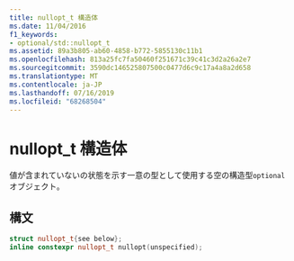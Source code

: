 ```yaml
---
title: nullopt_t 構造体
ms.date: 11/04/2016
f1_keywords:
- optional/std::nullopt_t
ms.assetid: 89a3b805-ab60-4858-b772-5855130c11b1
ms.openlocfilehash: 813a25fc7fa50460f251671c39c41c3d2a26a2e7
ms.sourcegitcommit: 3590dc146525807500c0477d6c9c17a4a8a2d658
ms.translationtype: MT
ms.contentlocale: ja-JP
ms.lasthandoff: 07/16/2019
ms.locfileid: "68268504"
---
```

# <a name="nulloptt-struct"></a>nullopt_t 構造体

値が含まれていないの状態を示す一意の型として使用する空の構造型`optional`オブジェクト。

## <a name="syntax"></a>構文

```cpp
struct nullopt_t{see below};
inline constexpr nullopt_t nullopt(unspecified);
```
